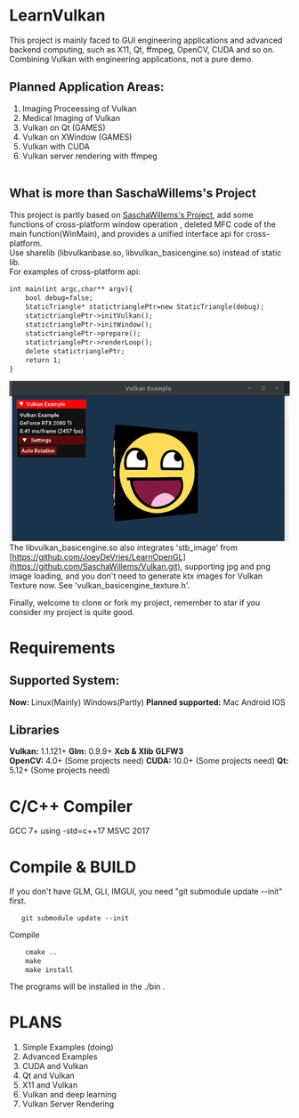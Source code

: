 
# LearnVulkan
This project is mainly faced to GUI engineering applications and advanced backend computing, such as X11, Qt, ffmpeg, OpenCV, CUDA and so on. Combining Vulkan with engineering applications, not a pure demo.  <br>
## Planned Application Areas: 
   1. Imaging Proceessing of Vulkan  
   2. Medical Imaging of Vulkan  
   3. Vulkan on Qt (GAMES)  
   4. Vulkan on XWindow (GAMES)  
   5. Vulkan with CUDA  
   6. Vulkan server rendering with ffmpeg  
    <br>
## What is more than SaschaWillems's Project
This project is partly based on [SaschaWillems's Project](https://github.com/SaschaWillems/Vulkan.git), add some functions of cross-platform window operation , deleted MFC code of the main function(WinMain), and provides a unified interface api for cross-platform.  <br>
Use sharelib (libvulkanbase.so, libvulkan_basicengine.so) instead of static lib.  <br>
For examples of cross-platform api:  
```
int main(int argc,char** argv){
    bool debug=false;
    StaticTriangle* statictrianglePtr=new StaticTriangle(debug);
    statictrianglePtr->initVulkan();
    statictrianglePtr->initWindow();
    statictrianglePtr->prepare();
    statictrianglePtr->renderLoop();
    delete statictrianglePtr;
    return 1;
}
```
![image](https://github.com/engineer1109/LearnVulkan/blob/master/data/gif/output.gif)
The libvulkan_basicengine.so also integrates 'stb_image' from [https://github.com/JoeyDeVries/LearnOpenGL](https://github.com/SaschaWillems/Vulkan.git), supporting jpg and png image loading, and you don't need to generate ktx images for Vulkan Texture now. See 'vulkan_basicengine_texture.h'.

Finally, welcome to clone or fork my project, remember to star if you consider my project is quite good.  

# Requirements
## Supported System:
   **Now:** Linux(Mainly)  Windows(Partly)
   **Planned supported:** Mac Android IOS
## Libraries
   **Vulkan:** 1.1.121+
   **Glm:** 0.9.9+
   **Xcb & Xlib**
   **GLFW3**         
   **OpenCV:** 4.0+  (Some projects need)
   **CUDA:** 10.0+  (Some projects need)
   **Qt:** 5.12+  (Some projects need)
##
# C/C++ Compiler
   GCC 7+   using -std=c++17
   MSVC 2017
# Compile & BUILD
If you don't have GLM, GLI, IMGUI, you need "git submodule update --init" first.
```
   git submodule update --init
```
   Compile
```
    cmake ..
    make
    make install
```
The programs will be installed in the ./bin .
# PLANS
1. Simple Examples (doing)
2. Advanced Examples
3. CUDA and Vulkan
4. Qt and Vulkan
5. X11 and Vulkan
6. Vulkan and deep learning
7. Vulkan Server Rendering
   
